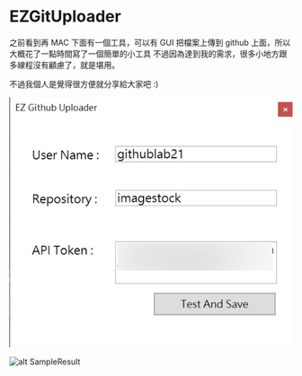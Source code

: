 # EZGitUploader

之前看到再 MAC 下面有一個工具，可以有 GUI 把檔案上傳到 github 上面，所以大概花了一點時間寫了一個簡單的小工具
不過因為達到我的需求，很多小地方跟多線程沒有顧慮了，就是堪用。

不過我個人是覺得很方便就分享給大家吧 :)

![alt SampleResult](https://github.com/donma/EZGitUploader/blob/master/ezhitu1.jpg?raw=true)

![alt SampleResult](https://github.com/donma/EZGitUploader/blob/master/ezhitu.jpg?raw=true)




